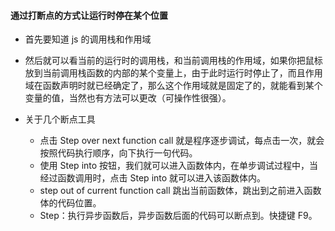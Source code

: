 #### 通过打断点的方式让运行时停在某个位置

- 首先要知道 js 的调用栈和作用域

- 然后就可以看当前的运行时的调用栈，和当前调用栈的作用域，如果你把鼠标放到当前调用栈函数的内部的某个变量上，由于此时运行时停止了，而且作用域在函数声明时就已经确定了，那么这个作用域就是固定了的，就能看到某个变量的值，当然也有方法可以更改（可操作性很强）。

- 关于几个断点工具
  - 点击 Step over next function call 就是程序逐步调试，每点击一次，就会按照代码执行顺序，向下执行一句代码。
  - 使用 Step into 按钮，我们就可以进入函数体内，在单步调试过程中，当经过函数调用时，点击 Step into 就可以进入该函数体内。
  - step out of current function call 跳出当前函数体，跳出到之前进入函数体的代码位置。
  - Step：执行异步函数后，异步函数后面的代码可以断点到。快捷键 F9。
